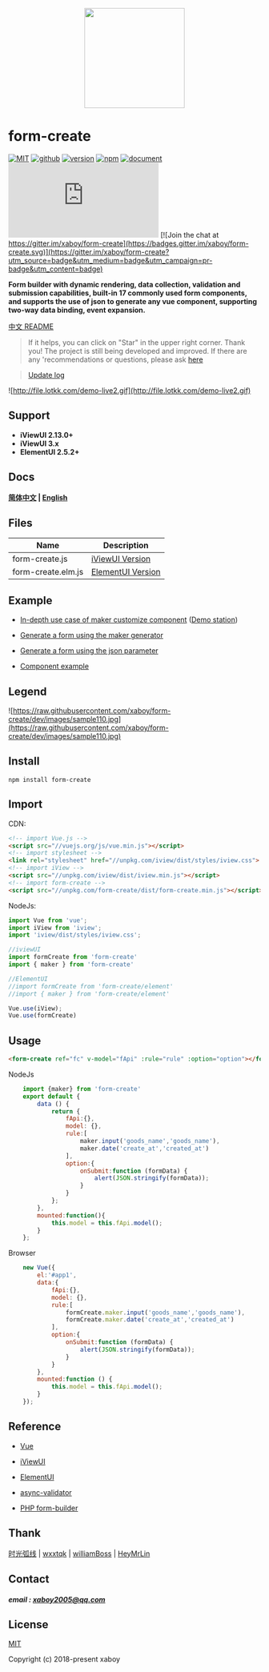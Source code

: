 <p align="center">
    <a href="http://www.form-create.com">
        <img width="200" src="http://file.lotkk.com/form-create.png">
    </a>
</p>


# form-create

[![MIT](https://img.shields.io/badge/License-MIT-yellow.svg)](https://github.com/xaboy/form-create/blob/master/LICENSE)
[![github](https://img.shields.io/badge/Author-xaboy-blue.svg)](https://github.com/xaboy)
[![version](https://badge.fury.io/js/form-create.svg)](https://www.npmjs.com/package/form-create)
[![npm](https://img.shields.io/npm/dt/form-create.svg)](https://www.npmjs.com/package/form-create)
[![document](https://img.shields.io/badge/Doc-welcome-red.svg)](http://www.form-create.com)
[![JS gzip size](http://img.badgesize.io/https://cdn.jsdelivr.net/gh/xaboy/form-create/dist/form-create.min.js?compression=gzip&amp;label=gzip%20size&amp;style=flat-square)](https://www.npmjs.com/package/form-create) [![Join the chat at https://gitter.im/xaboy/form-create](https://badges.gitter.im/xaboy/form-create.svg)](https://gitter.im/xaboy/form-create?utm_source=badge&utm_medium=badge&utm_campaign=pr-badge&utm_content=badge)


**Form builder with dynamic rendering, data collection, validation and submission capabilities, built-in 17 commonly used form components, and supports the use of json to generate any vue component, supporting two-way data binding, event expansion.**

[中文 README](https://github.com/xaboy/form-create/blob/dev/README_zh-CN.md)

>  If it helps, you can click on "Star" in the upper right corner. Thank you!
>  The project is still being developed and improved. If there are any 'recommendations or questions, please ask [here](https://github.com/xaboy/form-create/issues/new)

> [Update log](http://www.form-create.com/en/guide/update.html)



![http://file.lotkk.com/demo-live2.gif](http://file.lotkk.com/demo-live2.gif)


## Support
- **iViewUI 2.13.0+**
- **iViewUI 3.x**
- **ElementUI 2.5.2+**


## Docs

**[简体中文](http://www.form-create.com/) | [English](http://www.form-create.com/en/)**



## Files

| Name               | Description                                                |
| ------------------ | ---------------------------------------------------------- |
| form-create.js     | [iViewUI Version](https://www.iviewui.com/components/form) |
| form-create.elm.js | [ElementUI Version](http://element.eleme.io/#/zh-CN/component/form)                                      |



## Example

- [In-depth use case of maker customize component](https://github.com/HeyMrLin/fc-demo) ([Demo station](http://jeekweb.pro/form-create-demo))

- [Generate a form using the maker generator](https://jsrun.net/NQhKp/edit)

- [Generate a form using the json parameter](https://jsrun.net/NQhKp/edit)

- [Component example](https://jsrun.net/user/xaboy)




## Legend

![https://raw.githubusercontent.com/xaboy/form-create/dev/images/sample110.jpg](https://raw.githubusercontent.com/xaboy/form-create/dev/images/sample110.jpg)



## Install

```shell
npm install form-create
```


## Import

CDN:
```html
<!-- import Vue.js -->
<script src="//vuejs.org/js/vue.min.js"></script>
<!-- import stylesheet -->
<link rel="stylesheet" href="//unpkg.com/iview/dist/styles/iview.css">
<!-- import iView -->
<script src="//unpkg.com/iview/dist/iview.min.js"></script>
<!-- import form-create -->
<script src="//unpkg.com/form-create/dist/form-create.min.js"></script>

```
NodeJs:
```js
import Vue from 'vue';
import iView from 'iview';
import 'iview/dist/styles/iview.css';

//iviewUI
import formCreate from 'form-create'
import { maker } from 'form-create'

//ElementUI
//import formCreate from 'form-create/element'
//import { maker } from 'form-create/element'

Vue.use(iView);
Vue.use(formCreate)
```


## Usage

```html
<form-create ref="fc" v-model="fApi" :rule="rule" :option="option"></form-create>
```
NodeJs
```javascript
    import {maker} from 'form-create'
    export default {
        data () {
            return {
                fApi:{},
                model: {},
                rule:[
                    maker.input('goods_name','goods_name'),
                    maker.date('create_at','created_at')
                ],
                option:{
                    onSubmit:function (formData) {
                        alert(JSON.stringify(formData));
                    }
                }
            };
        },
        mounted:function(){
            this.model = this.fApi.model();
        }
    };
```
Browser
```javascript
    new Vue({
        el:'#app1',
        data:{
            fApi:{},
            model: {},
            rule:[
                formCreate.maker.input('goods_name','goods_name'),
                formCreate.maker.date('create_at','created_at')
            ],
            option:{
                onSubmit:function (formData) {
                    alert(JSON.stringify(formData));
                }
            }
        },
        mounted:function () {
            this.model = this.fApi.model();
        }
    });
```

## Reference

- [Vue](https://github.com/vuejs/vue)

- [iViewUI](https://github.com/iview/iview)
- [ElementUI](https://github.com/ElemeFE/element)

- [async-validator](https://github.com/yiminghe/async-validator)

- [PHP form-builder](https://github.com/xaboy/form-builder)


## Thank

[时光弧线](https://github.com/shiguanghuxian)  |  [wxxtqk](https://github.com/wxxtqk)  |  [williamBoss](https://github.com/williamBoss) | [HeyMrLin](https://github.com/HeyMrLin)

## Contact

##### email : xaboy2005@qq.com



## License

[MIT](http://opensource.org/licenses/MIT)

Copyright (c) 2018-present xaboy
